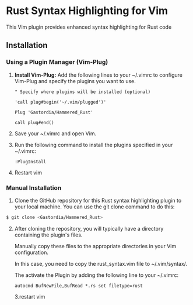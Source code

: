 # Rust Syntax Highlighting for Vim

This Vim plugin provides enhanced syntax highlighting for Rust code

## Installation

### Using a Plugin Manager (Vim-Plug)

1. **Install Vim-Plug:**
   Add the following lines to your ~/.vimrc to configure Vim-Plug and specify the plugins you want to use.
   ```vim
   " Specify where plugins will be installed (optional)

   'call plug#begin('~/.vim/plugged')'

   Plug 'Gastordia/Hammered_Rust'

   call plug#end()
   ```

2. Save your ~/.vimrc and open Vim.
3. Run the following command to install the plugins specified in your ~/.vimrc:
   ```vim
   :PlugInstall
   ```
 4. Restart vim
### Manual Installation
   1. Clone the GitHub repository for this Rust syntax highlighting plugin to your local machine.
      You can use the git clone command to do this:
   ```sh
   $ git clone <Gastordia/Hammered_Rust>
   ```

   2. After cloning the repository, you will typically have a directory containing the plugin's files. 
   
      Manually copy these files to the appropriate directories in your Vim configuration. 
      
      In this case, you need to copy the rust_syntax.vim file to ~/.vim/syntax/.
      
      The activate the Plugin by adding the following line to your  ~/.vimrc:
      
      ```vim
      autocmd BufNewFile,BufRead *.rs set filetype=rust
      ```

      
      3.restart vim
  
  
